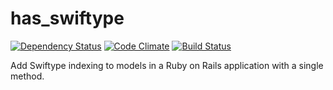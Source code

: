 # has_swiftype

[![Dependency Status](https://gemnasium.com/jbhannah/has_swiftype.png)](https://gemnasium.com/jbhannah/has_swiftype)
[![Code Climate](https://codeclimate.com/github/jbhannah/has_swiftype.png)](https://codeclimate.com/github/jbhannah/has_swiftype)
[![Build Status](https://travis-ci.org/jbhannah/has_swiftype.png?branch=master)](https://travis-ci.org/jbhannah/has_swiftype)

Add Swiftype indexing to models in a Ruby on Rails application with a
single method.
